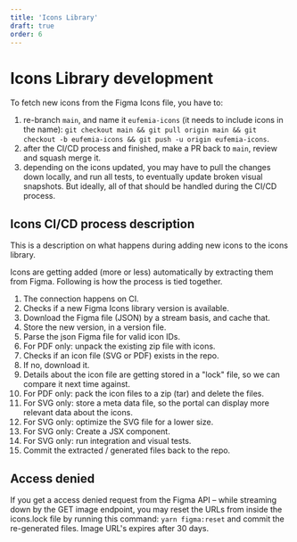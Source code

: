 ```yaml
---
title: 'Icons Library'
draft: true
order: 6
---
```


# Icons Library development

To fetch new icons from the Figma Icons file, you have to:

1. re-branch `main`, and name it `eufemia-icons` (it needs to include icons in the name): `git checkout main && git pull origin main && git checkout -b eufemia-icons && git push -u origin eufemia-icons`.
1. after the CI/CD process and finished, make a PR back to `main`, review and squash merge it.
1. depending on the icons updated, you may have to pull the changes down locally, and run all tests, to eventually update broken visual snapshots. But ideally, all of that should be handled during the CI/CD process.

## Icons CI/CD process description

This is a description on what happens during adding new icons to the icons library.

Icons are getting added (more or less) automatically by extracting them from Figma. Following is how the process is tied together.

1. The connection happens on CI.
1. Checks if a new Figma Icons library version is available.
1. Download the Figma file (JSON) by a stream basis, and cache that.
1. Store the new version, in a version file.
1. Parse the json Figma file for valid icon IDs.
1. For PDF only: unpack the existing zip file with icons.
1. Checks if an icon file (SVG or PDF) exists in the repo.
1. If no, download it.
1. Details about the icon file are getting stored in a "lock" file, so we can compare it next time against.
1. For PDF only: pack the icon files to a zip (tar) and delete the files.
1. For SVG only: store a meta data file, so the portal can display more relevant data about the icons.
1. For SVG only: optimize the SVG file for a lower size.
1. For SVG only: Create a JSX component.
1. For SVG only: run integration and visual tests.
1. Commit the extracted / generated files back to the repo.

## Access denied

If you get a access denied request from the Figma API – while streaming down by the GET image endpoint, you may reset the URLs from inside the icons.lock file by running this command: `yarn figma:reset` and commit the re-generated files. Image URL's expires after 30 days.
